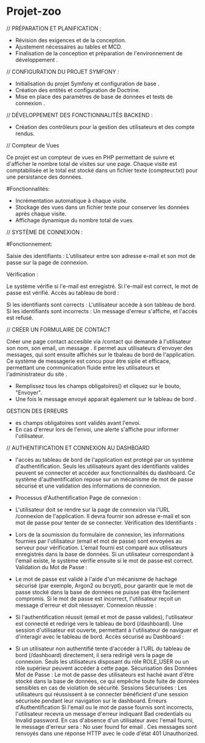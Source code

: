 # Projet-zoo

// PRÉPARATION ET PLANIFICATION :

- Révision des exigences et de la conception.
- Ajustement nécessaires au tables et MCD.
- Finalisation de la conception et préparation de l'environnement de développement .

// CONFIGURATION DU PROJET SYMFONY :

- Initialisation du projet Symfony et configuration de base .
- Création des entités et configuration de Doctrine. 
- Mise en place des paramètres de base de données et tests de connexion .

// DÉVELOPPEMENT DES FONCTIONNALITÉS BACKEND :

- Création des contrôleurs pour la gestion des utilisateurs et des compte rendus.


// Compteur de Vues

Ce projet est un compteur de vues en PHP permettant de suivre et d'afficher le nombre total de visites sur une page. Chaque visite est comptabilisée et le total est stocké dans un fichier texte (compteur.txt) pour une persistance des données.

#Fonctionnalités:
- Incrémentation automatique à chaque visite.
- Stockage des vues dans un fichier texte pour conserver les données après chaque visite.
- Affichage dynamique du nombre total de vues.



// SYSTÈME DE CONNEXION :

#Fonctionnement:

Saisie des identifiants :
L'utilisateur entre son adresse e-mail et son mot de passe sur la page de connexion.

Vérification :

Le système vérifie si l'e-mail est enregistré.
Si l'e-mail est correct, le mot de passe est vérifié.
Accès au tableau de bord :

Si les identifiants sont corrects : L'utilisateur accède à son tableau de bord.
Si les identifiants sont incorrects : Un message d'erreur s'affiche, et l'accès est refusé.




// CRÉER UN FORMULAIRE DE CONTACT 

Créer une page contact accesible via /contact qui demande à l'utilisateur son nom, son email, un message .
Il permet aux utilisateurs d'envoyer des messages, qui sont ensuite affichés sur le tbaleau de bord de l'application.
Ce système de messagerie est concu pour être siplie et efficace, permettant une communication fluide entre les utilisateurs et l'administrateur du site .

- Remplissez tous les champs obligatoires() et cliquez sur le bouto, "Envoyer".
- Une fois le message envoyé apparait également sur le tableau de bord .

GESTION DES ERREURS
- es champs obligatoires sont validés avant l'envoi.
- En cas d'erreur lors de l'envoi, une alerte s'affiche pour informer l'utilisateur.



// AUTHENTIFICATION ET CONNEXION AU DASHBOARD

- l'accès au tableau de bord de l'application est protégé par un système d'authentification. Seuls les utilisateurs ayant des identifiants valides peuvent se connecter et accéder aux fonctionnalités du dashboard. Ce système d'authentification repose sur un mécanisme de mot de passe sécurisé et une validation des informations de connexion.

- Processus d'Authentification
Page de connexion :

- L'utilisateur doit se rendre sur la page de connexion via l'URL /connexion de l'application.
Il devra fournir son adresse e-mail et son mot de passe pour tenter de se connecter.
Vérification des Identifiants :

- Lors de la soumission du formulaire de connexion, les informations fournies par l'utilisateur (email et mot de passe) sont envoyées au serveur pour vérification.
L'email fourni est comparé aux utilisateurs enregistrés dans la base de données. Si un utilisateur correspondant à l'email existe, le système vérifie ensuite si le mot de passe est correct.
Validation du Mot de Passe :

- Le mot de passe est validé à l'aide d'un mécanisme de hachage sécurisé (par exemple, Argon2 ou bcrypt), pour garantir que le mot de passe stocké dans la base de données ne puisse pas être facilement compromis.
Si le mot de passe est incorrect, l'utilisateur reçoit un message d'erreur et doit réessayer.
Connexion réussie :

- Si l'authentification réussit (email et mot de passe valides), l'utilisateur est connecté et redirigé vers le tableau de bord (/dashboard).
Une session d'utilisateur est ouverte, permettant à l'utilisateur de naviguer et d'interagir avec le tableau de bord.
Accès sécurisé au Dashboard :

- Si un utilisateur non authentifié tente d'accéder à l'URL du tableau de bord (/dashboard) directement, il sera redirigé vers la page de connexion.
Seuls les utilisateurs disposant du rôle ROLE_USER ou un rôle supérieur peuvent accéder à cette page.
Sécurisation des Données
Mot de Passe : Le mot de passe des utilisateurs est haché avant d'être stocké dans la base de données, ce qui empêche toute fuite de données sensibles en cas de violation de sécurité.
Sessions Sécurisées : Les utilisateurs qui réussissent à se connecter bénéficient d'une session sécurisée pendant leur navigation sur le dashboard.
Erreurs d'Authentification
Si l'email ou le mot de passe fournis sont incorrects, l'utilisateur recevra un message d'erreur indiquant Bad credentials ou Invalid password.
En cas d'absence d'un utilisateur avec l'email fourni, le message d'erreur sera : No user found for email .
Ces messages sont renvoyés dans une réponse HTTP avec le code d'état 401 Unauthorized.


